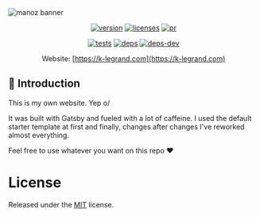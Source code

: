 <img src="https://user-images.githubusercontent.com/1554207/88003263-b8dcb080-cb04-11ea-8e63-6f059016c525.jpg" alt="manoz banner"/>
<br />
<div align="center">

[![version]][version] [![licenses][licenses]][licenses-url] [![pr]][pr]

[![tests][tests]][tests-url]
[![deps][deps]][deps-url]
[![deps-dev][deps-dev]][deps-dev-url]

Website: [https://k-legrand.com](https://k-legrand.com)

</div>

## 🤖 Introduction

This is my own website. Yep o/

It was built with Gatsby and fueled with a lot of caffeine. I used the default starter template at first and finally, changes after changes I've reworked almost everything.

Feel free to use whatever you want on this repo ❤️

# License

Released under the [MIT](./LICENSE) license.

[tests]: https://travis-ci.org/Manoz/k-legrand.com.svg?branch=master
[tests-url]: https://travis-ci.org/Manoz/k-legrand.com
[deps]: https://david-dm.org/manoz/k-legrand.com/status.svg
[deps-url]: https://david-dm.org/manoz/k-legrand.com
[deps-dev]: https://david-dm.org/manoz/k-legrand.com/dev-status.svg
[deps-dev-url]: https://david-dm.org/manoz/k-legrand.com?type=dev
[licenses]: https://img.shields.io/badge/license-MIT-blue.svg
[licenses-url]: https://github.com/Manoz/k-legrand.com/blob/master/LICENSE
[version]: https://img.shields.io/badge/version-3.1.1-%23d85a94.svg
[pr]: https://img.shields.io/badge/PRs-welcome-brightgreen.svg
